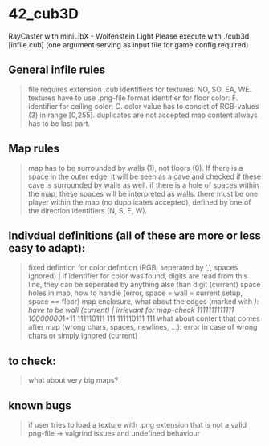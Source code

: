 # 42_cub3D
RayCaster with miniLibX - Wolfenstein Light
Please execute with ./cub3d [infile.cub]
(one argument serving as input file for game config required)

## General infile rules
> file requires extension .cub
> identifiers for textures: NO, SO, EA, WE.
> textures have to use .png-file format
> identifier for floor color: F.
> identifier for ceiling color: C.
> color value has to consist of RGB-values (3) in range [0,255]. 
> duplicates are not accepted
> map content always has to be last part.

## Map rules
> map has to be surrounded by walls (1), not floors (0). If there is a space in the outer edge, it will be seen as a cave and checked if these cave is surrounded by walls as well. 
> if there is a hole of spaces within the map, these spaces will be interpreted as walls. 
> there must be one player within the map (no dupolicates accepted), defined by one of the direction identifiers (N, S, E, W).

## Indivdual definitions (all of these are more or less easy to adapt):
> fixed defintion for color defintion (RGB, seperated by ',', spaces ignored) | if identifier for color was found, digits are read from this line, they can be seperated by anything alse than digit (current)
> space holes in map, how to handle (error, space = wall = current setup, space == floor)
> map enclosure, what about the edges (marked with *): have to be wall (current) | irrlevant for map-check
    1111111111111
    10000000*1*11
    111110111 111
    111110111 111
> what about content that comes after map (wrong chars, spaces, newlines, ...): error in case of wrong chars or simply ignored (current)


## to check:
> what about very big maps?

## known bugs
> if user tries to load a texture with .png extension that is not a valid png-file -> valgrind issues and undefined behaviour
